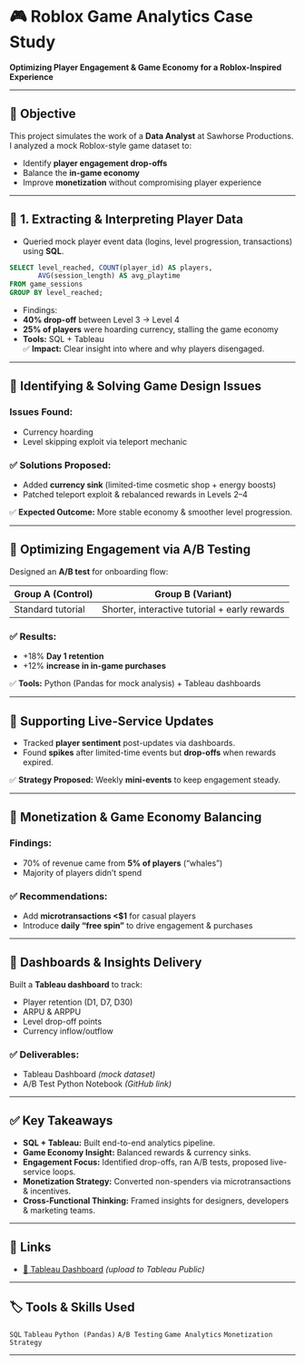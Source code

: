 # 🎮 Roblox Game Analytics Case Study
**Optimizing Player Engagement & Game Economy for a Roblox-Inspired Experience**

---

## 📌 Objective
This project simulates the work of a **Data Analyst** at Sawhorse Productions.  
I analyzed a mock Roblox-style game dataset to:
- Identify **player engagement drop-offs**
- Balance the **in-game economy**
- Improve **monetization** without compromising player experience

---

## 📌 1. Extracting & Interpreting Player Data
- Queried mock player event data (logins, level progression, transactions) using **SQL**.

```sql
SELECT level_reached, COUNT(player_id) AS players,
       AVG(session_length) AS avg_playtime
FROM game_sessions
GROUP BY level_reached;
```
- Findings:
- **40% drop-off** between Level 3 → Level 4
- **25% of players** were hoarding currency, stalling the game economy
- **Tools:** SQL + Tableau  
✅ **Impact:** Clear insight into where and why players disengaged.

---

## 📌 Identifying & Solving Game Design Issues

### Issues Found:
- Currency hoarding  
- Level skipping exploit via teleport mechanic  

### ✅ Solutions Proposed:
- Added **currency sink** (limited-time cosmetic shop + energy boosts)  
- Patched teleport exploit & rebalanced rewards in Levels 2–4  

✅ **Expected Outcome:** More stable economy & smoother level progression.

---

## 📌 Optimizing Engagement via A/B Testing

Designed an **A/B test** for onboarding flow:

| Group A (Control) | Group B (Variant) |
|-------------------|-------------------|
| Standard tutorial | Shorter, interactive tutorial + early rewards |

### ✅ Results:
- +18% **Day 1 retention**
- +12% **increase in in-game purchases**

✅ **Tools:** Python (Pandas for mock analysis) + Tableau dashboards

---

## 📌 Supporting Live-Service Updates

- Tracked **player sentiment** post-updates via dashboards.  
- Found **spikes** after limited-time events but **drop-offs** when rewards expired.  

✅ **Strategy Proposed:** Weekly **mini-events** to keep engagement steady.

---

## 📌 Monetization & Game Economy Balancing

### Findings:
- 70% of revenue came from **5% of players** (“whales”)  
- Majority of players didn’t spend  

### ✅ Recommendations:
- Add **microtransactions <$1** for casual players  
- Introduce **daily “free spin”** to drive engagement & purchases  

---

## 📌 Dashboards & Insights Delivery

Built a **Tableau dashboard** to track:
- Player retention (D1, D7, D30)
- ARPU & ARPPU
- Level drop-off points
- Currency inflow/outflow

### ✅ Deliverables:
- Tableau Dashboard *(mock dataset)*
- A/B Test Python Notebook *(GitHub link)*

---

## ✅ Key Takeaways

- **SQL + Tableau:** Built end-to-end analytics pipeline.  
- **Game Economy Insight:** Balanced rewards & currency sinks.  
- **Engagement Focus:** Identified drop-offs, ran A/B tests, proposed live-service loops.  
- **Monetization Strategy:** Converted non-spenders via microtransactions & incentives.  
- **Cross-Functional Thinking:** Framed insights for designers, developers & marketing teams.

---

## 📌 Links

- [🔗 Tableau Dashboard](https://public.tableau.com/app/profile/samantha.yoong/vizzes) *(upload to Tableau Public)*    

---

## 🏷️ Tools & Skills Used

`SQL` `Tableau` `Python (Pandas)` `A/B Testing` `Game Analytics` `Monetization Strategy`

---
